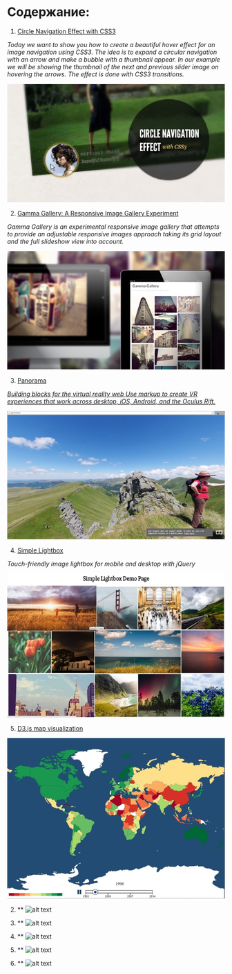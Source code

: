 # Содержание:

1. [Circle Navigation Effect with CSS3](./circle-navigation-effect.zip)

*Today we want to show you how to create a beautiful hover effect for an image navigation using CSS3. The idea is to expand a circular navigation with an arrow and make a bubble with a thumbnail appear. In our example we will be showing the thumbnail of the next and previous slider image on hovering the arrows. The effect is done with CSS3 transitions.*

![alt text](./img/CircleNavigationEffect.jpg "Circle Navigation Effect with CSS3")


2. [Gamma Gallery: A Responsive Image Gallery Experiment](./gamma-gallery.zip)

*Gamma Gallery is an experimental responsive image gallery that attempts to provide an adjustable responsive images approach taking its grid layout and the full slideshow view into account.*

![alt text](./img/GammaGallery.jpg "Gamma Gallery")

3. [Panorama](./panorama.zip)

*[Building blocks for the virtual reality web Use markup to create VR experiences that work across desktop, iOS, Android, and the Oculus Rift.](https://aframe.io/)*

![alt text](./img/panorama.jpg "Panorama")


4. [Simple Lightbox](./simple-lightbox.zip)

*Touch-friendly image lightbox for mobile and desktop with jQuery*

![alt text](./img/simple-lightbox.jpg "Simple Lightbox")

5. [D3.js map visualization](./d3js-map-visualization.zip)

![alt text](./img/d3js-map-visualization.jpg "D3.js map visualization")

2. [](./)
**
![alt text](./img/ "")

2. [](./)
**
![alt text](./img/ "")

2. [](./)
**
![alt text](./img/ "")

2. [](./)
**
![alt text](./img/ "")

2. [](./)
**
![alt text](./img/ "")



